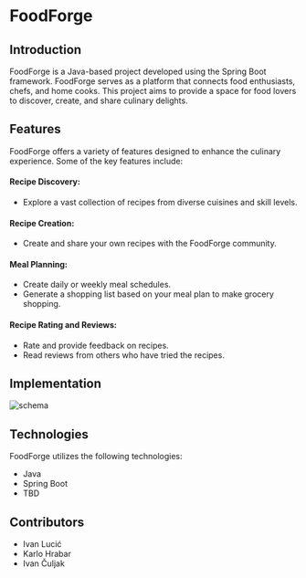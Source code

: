 # FoodForge

## Introduction

FoodForge is a Java-based project developed using the Spring Boot framework. FoodForge serves as a platform that connects food enthusiasts, chefs, and home cooks. This project aims to provide a space for food lovers to discover, create, and share culinary delights.

## Features

FoodForge offers a variety of features designed to enhance the culinary experience. Some of the key features include:

#### Recipe Discovery:

- Explore a vast collection of recipes from diverse cuisines and skill levels.

#### Recipe Creation:

- Create and share your own recipes with the FoodForge community.

#### Meal Planning:

- Create daily or weekly meal schedules.
- Generate a shopping list based on your meal plan to make grocery shopping.

#### Recipe Rating and Reviews:

- Rate and provide feedback on recipes.
- Read reviews from others who have tried the recipes.


## Implementation

![schema](https://github.com/OSS-Java-Seminar-2023/FoodForge/assets/92521766/c29e0743-2a68-4213-8da3-6d5d3d395d89)



## Technologies

FoodForge utilizes the following technologies:

- Java
- Spring Boot
- TBD

## Contributors

- Ivan Lucić
- Karlo Hrabar
- Ivan Čuljak
